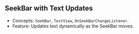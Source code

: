 ## SeekBar with Text Updates

* Concepts: ```SeekBar```, ```TextView```, ```OnSeekBarChangeListener```.
* Feature: Updates text dynamically as the SeekBar moves.

